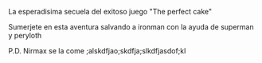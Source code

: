 La esperadisima secuela del exitoso juego "The perfect cake"

Sumerjete en esta aventura salvando a ironman con la ayuda de superman y peryloth

P.D. Nirmax se la come ;alskdfjao;skdfja;slkdfjasdof;kl
